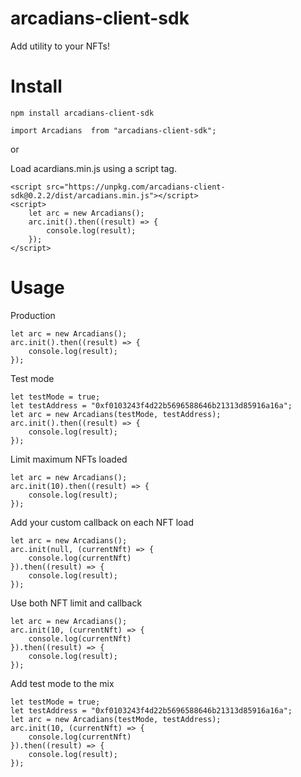 # arcadians-client-sdk

Add utility to your NFTs!

# Install

```
npm install arcadians-client-sdk
```

```
import Arcadians  from "arcadians-client-sdk";
```

or

Load acardians.min.js using a script tag.

```
<script src="https://unpkg.com/arcadians-client-sdk@0.2.2/dist/arcadians.min.js"></script>
<script>
    let arc = new Arcadians();
    arc.init().then((result) => {
        console.log(result);
    });
</script>
```

# Usage

Production

```
let arc = new Arcadians();
arc.init().then((result) => {
    console.log(result);
});
```

Test mode

```
let testMode = true;
let testAddress = "0xf0103243f4d22b5696588646b21313d85916a16a";
let arc = new Arcadians(testMode, testAddress);
arc.init().then((result) => {
    console.log(result);
});
```

Limit maximum NFTs loaded

```
let arc = new Arcadians();
arc.init(10).then((result) => {
    console.log(result);
});
```

Add your custom callback on each NFT load

```
let arc = new Arcadians();
arc.init(null, (currentNft) => {
    console.log(currentNft)
}).then((result) => {
    console.log(result);
});
```

Use both NFT limit and callback

```
let arc = new Arcadians();
arc.init(10, (currentNft) => {
    console.log(currentNft)
}).then((result) => {
    console.log(result);
});
```

Add test mode to the mix

```
let testMode = true;
let testAddress = "0xf0103243f4d22b5696588646b21313d85916a16a";
let arc = new Arcadians(testMode, testAddress);
arc.init(10, (currentNft) => {
    console.log(currentNft)
}).then((result) => {
    console.log(result);
});
```